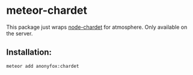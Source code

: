 # meteor-chardet

This package just wraps [node-chardet](https://github.com/runk/node-chardet) for atmosphere. Only available on the server.

## Installation:

`meteor add anonyfox:chardet`